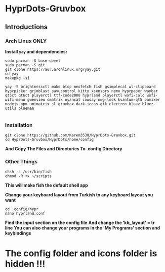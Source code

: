 # HyprDots-Gruvbox

## Introductions

### Arch Linux ONLY

**Install `yay` and dependencies:**

```
sudo pacman -S base-devel
sudo pacman -S git
git clone https://aur.archlinux.org/yay.git
cd yay
makepkg -si

yay -S brightnessctl mako btop neofetch fish gsimplecal wl-clipboard hyprpicker grimblast pavucontrol kitty xsensors nemo hyprpaper waybar qt5ct qt6ct playerctl ttf-code2000 hyprland playerctl wofi-calc wofi-wifi-menu gwenview cmatrix nyancat cowsay nwg-look kvantum-qt5 pamixer nodejs npm unimatrix sl gruvbox-dark-icons-gtk electron bluez bluez-utils blueman


```

### Installation
```
git clone https://github.com/Kerem3530/HyprDots-Gruvbox.git
cd HyprDots-Gruvbox/HyprDots/home/config
```

**And Copy The Files and Directories To .config Directory**

### Other Things
```
chsh -s /usr/bin/fish
chmod -R +x ~/scripts
```
**This will make fish the default shell app**

**Change your keyboard layout from Turkish to any keyboard layout you want**

```
cd .config/hypr
nano hyprland.conf
```

**Find the input section on the config file**
**And change the 'kb_layout' = tr line**
**You can also change your programs in the 'My Programs' section and keybindings**

# The config folder and icons folder is hidden !!!
